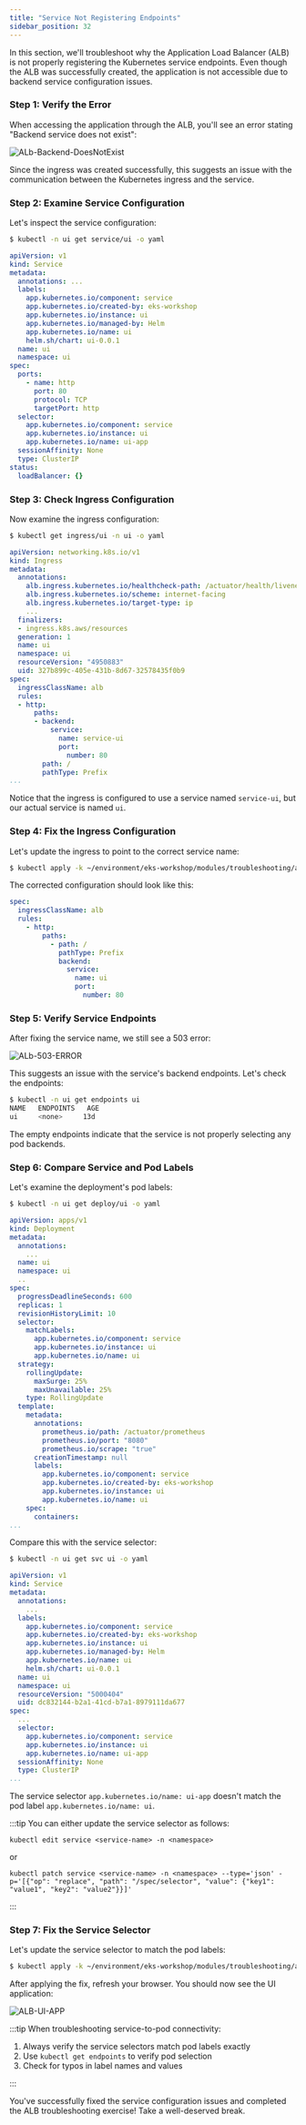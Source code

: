 ```yaml
---
title: "Service Not Registering Endpoints"
sidebar_position: 32
---
```


In this section, we'll troubleshoot why the Application Load Balancer (ALB) is not properly registering the Kubernetes service endpoints. Even though the ALB was successfully created, the application is not accessible due to backend service configuration issues.

### Step 1: Verify the Error

When accessing the application through the ALB, you'll see an error stating "Backend service does not exist":

![ALb-Backend-DoesNotExist](./assets/alb-does-not-exist.webp)

Since the ingress was created successfully, this suggests an issue with the communication between the Kubernetes ingress and the service.

### Step 2: Examine Service Configuration

Let's inspect the service configuration:

```bash
$ kubectl -n ui get service/ui -o yaml
```

```yaml {24}
apiVersion: v1
kind: Service
metadata:
  annotations: ...
  labels:
    app.kubernetes.io/component: service
    app.kubernetes.io/created-by: eks-workshop
    app.kubernetes.io/instance: ui
    app.kubernetes.io/managed-by: Helm
    app.kubernetes.io/name: ui
    helm.sh/chart: ui-0.0.1
  name: ui
  namespace: ui
spec:
  ports:
    - name: http
      port: 80
      protocol: TCP
      targetPort: http
  selector:
    app.kubernetes.io/component: service
    app.kubernetes.io/instance: ui
    app.kubernetes.io/name: ui-app
  sessionAffinity: None
  type: ClusterIP
status:
  loadBalancer: {}
```

### Step 3: Check Ingress Configuration

Now examine the ingress configuration:

```bash
$ kubectl get ingress/ui -n ui -o yaml
```

```yaml {23}
apiVersion: networking.k8s.io/v1
kind: Ingress
metadata:
  annotations:
    alb.ingress.kubernetes.io/healthcheck-path: /actuator/health/liveness
    alb.ingress.kubernetes.io/scheme: internet-facing
    alb.ingress.kubernetes.io/target-type: ip
    ...
  finalizers:
  - ingress.k8s.aws/resources
  generation: 1
  name: ui
  namespace: ui
  resourceVersion: "4950883"
  uid: 327b899c-405e-431b-8d67-32578435f0b9
spec:
  ingressClassName: alb
  rules:
  - http:
      paths:
      - backend:
          service:
            name: service-ui
            port:
              number: 80
        path: /
        pathType: Prefix
...
```

Notice that the ingress is configured to use a service named `service-ui`, but our actual service is named `ui`.

### Step 4: Fix the Ingress Configuration

Let's update the ingress to point to the correct service name:

```bash
$ kubectl apply -k ~/environment/eks-workshop/modules/troubleshooting/alb/creating-alb/fix_ingress
```

The corrected configuration should look like this:

```yaml {10}
spec:
  ingressClassName: alb
  rules:
    - http:
        paths:
          - path: /
            pathType: Prefix
            backend:
              service:
                name: ui
                port:
                  number: 80
```

### Step 5: Verify Service Endpoints

After fixing the service name, we still see a 503 error:

![ALb-503-ERROR](./assets/alb-503.webp)

This suggests an issue with the service's backend endpoints. Let's check the endpoints:

```bash
$ kubectl -n ui get endpoints ui
NAME   ENDPOINTS   AGE
ui     <none>     13d
```

The empty endpoints indicate that the service is not properly selecting any pod backends.

### Step 6: Compare Service and Pod Labels

Let's examine the deployment's pod labels:

```bash
$ kubectl -n ui get deploy/ui -o yaml
```

```yaml {34}
apiVersion: apps/v1
kind: Deployment
metadata:
  annotations:
    ...
  name: ui
  namespace: ui
  ..
spec:
  progressDeadlineSeconds: 600
  replicas: 1
  revisionHistoryLimit: 10
  selector:
    matchLabels:
      app.kubernetes.io/component: service
      app.kubernetes.io/instance: ui
      app.kubernetes.io/name: ui
  strategy:
    rollingUpdate:
      maxSurge: 25%
      maxUnavailable: 25%
    type: RollingUpdate
  template:
    metadata:
      annotations:
        prometheus.io/path: /actuator/prometheus
        prometheus.io/port: "8080"
        prometheus.io/scrape: "true"
      creationTimestamp: null
      labels:
        app.kubernetes.io/component: service
        app.kubernetes.io/created-by: eks-workshop
        app.kubernetes.io/instance: ui
        app.kubernetes.io/name: ui
    spec:
      containers:
...

```

Compare this with the service selector:

```bash
$ kubectl -n ui get svc ui -o yaml
```

```yaml {22}
apiVersion: v1
kind: Service
metadata:
  annotations:
    ...
  labels:
    app.kubernetes.io/component: service
    app.kubernetes.io/created-by: eks-workshop
    app.kubernetes.io/instance: ui
    app.kubernetes.io/managed-by: Helm
    app.kubernetes.io/name: ui
    helm.sh/chart: ui-0.0.1
  name: ui
  namespace: ui
  resourceVersion: "5000404"
  uid: dc832144-b2a1-41cd-b7a1-8979111da677
spec:
  ...
  selector:
    app.kubernetes.io/component: service
    app.kubernetes.io/instance: ui
    app.kubernetes.io/name: ui-app
  sessionAffinity: None
  type: ClusterIP
...
```

The service selector `app.kubernetes.io/name: ui-app` doesn't match the pod label `app.kubernetes.io/name: ui`.

:::tip
You can either update the service selector as follows:

```text
kubectl edit service <service-name> -n <namespace>
```

or

```text
kubectl patch service <service-name> -n <namespace> --type='json' -p='[{"op": "replace", "path": "/spec/selector", "value": {"key1": "value1", "key2": "value2"}}]'
```

:::

### Step 7: Fix the Service Selector

Let's update the service selector to match the pod labels:

```bash timeout=840 hook=fix-7 hookTimeout=840
$ kubectl apply -k ~/environment/eks-workshop/modules/troubleshooting/alb/creating-alb/fix_ui
```

After applying the fix, refresh your browser. You should now see the UI application:

![ALB-UI-APP](./assets/alb-working.webp)

:::tip
When troubleshooting service-to-pod connectivity:

1. Always verify the service selectors match pod labels exactly
2. Use `kubectl get endpoints` to verify pod selection
3. Check for typos in label names and values

:::

You've successfully fixed the service configuration issues and completed the ALB troubleshooting exercise! Take a well-deserved break.
